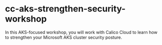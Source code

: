 # cc-aks-strengthen-security-workshop
In this AKS-focused workshop, you will work with Calico Cloud to learn how to strengthen your Microsoft AKS cluster security posture.
